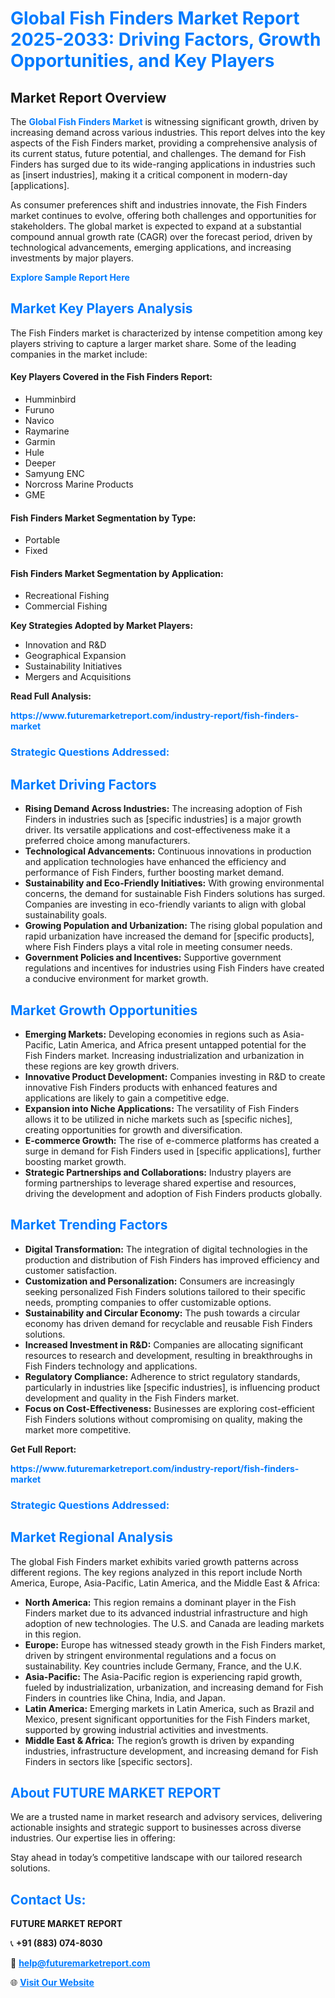 <h1 style="color: #007BFF;">Global Fish Finders Market Report 2025-2033: Driving Factors, Growth Opportunities, and Key Players</h1>

<section id="overview">
<h2>Market Report Overview</h2>
<p>The <a href="https://www.futuremarketreport.com/industry-report/fish-finders-market" style="color: #007BFF; text-decoration: none;"><strong>Global Fish Finders Market</strong></a> is witnessing significant growth, driven by increasing demand across various industries. This report delves into the key aspects of the Fish Finders market, providing a comprehensive analysis of its current status, future potential, and challenges. The demand for Fish Finders has surged due to its wide-ranging applications in industries such as [insert industries], making it a critical component in modern-day [applications].</p>
<p>As consumer preferences shift and industries innovate, the Fish Finders market continues to evolve, offering both challenges and opportunities for stakeholders. The global market is expected to expand at a substantial compound annual growth rate (CAGR) over the forecast period, driven by technological advancements, emerging applications, and increasing investments by major players.</p>
</section>

<section id="overview">
<p><a href="https://www.futuremarketreport.com/request-sample/reportId=50476" style="color: #007BFF; text-decoration: none;"><strong>Explore Sample Report Here</strong></a></p>
</section>

<section id="key-players">
<h2 style="color: #007BFF;">Market Key Players Analysis</h2>
<p>The Fish Finders market is characterized by intense competition among key players striving to capture a larger market share. Some of the leading companies in the market include:</p>
<h4>Key Players Covered in the Fish Finders Report:</h4>
<ul><li>Humminbird</li><li>Furuno</li><li>Navico</li><li>Raymarine</li><li>Garmin</li><li>Hule</li><li>Deeper</li><li>Samyung ENC</li><li>Norcross Marine Products</li><li>GME</li></ul>
<h4>Fish Finders Market Segmentation by Type:</h4>
<ul><li>Portable</li><li>Fixed</li></ul>

<h4>Fish Finders Market Segmentation by Application:</h4>
<ul><li>Recreational Fishing</li><li>Commercial Fishing</li></ul>
<p><strong>Key Strategies Adopted by Market Players:</strong></p>
<ul>
<li>Innovation and R&D</li>
<li>Geographical Expansion</li>
<li>Sustainability Initiatives</li>
<li>Mergers and Acquisitions</li>
</ul>
</section>

<section>
<p><strong>Read Full Analysis: </strong></p><a href="https://www.futuremarketreport.com/industry-report/fish-finders-market" style="color: #007BFF; text-decoration: none;"><strong>https://www.futuremarketreport.com/industry-report/fish-finders-market</strong></a>
<h3 style="color: #007BFF;">Strategic Questions Addressed:</h3>
</section>

<section id="driving-factors">
<h2 style="color: #007BFF;">Market Driving Factors</h2>
<ul>
<li><strong>Rising Demand Across Industries:</strong> The increasing adoption of Fish Finders in industries such as [specific industries] is a major growth driver. Its versatile applications and cost-effectiveness make it a preferred choice among manufacturers.</li>
<li><strong>Technological Advancements:</strong> Continuous innovations in production and application technologies have enhanced the efficiency and performance of Fish Finders, further boosting market demand.</li>
<li><strong>Sustainability and Eco-Friendly Initiatives:</strong> With growing environmental concerns, the demand for sustainable Fish Finders solutions has surged. Companies are investing in eco-friendly variants to align with global sustainability goals.</li>
<li><strong>Growing Population and Urbanization:</strong> The rising global population and rapid urbanization have increased the demand for [specific products], where Fish Finders plays a vital role in meeting consumer needs.</li>
<li><strong>Government Policies and Incentives:</strong> Supportive government regulations and incentives for industries using Fish Finders have created a conducive environment for market growth.</li>
</ul>
</section>

<section id="growth-opportunities">
<h2 style="color: #007BFF;">Market Growth Opportunities</h2>
<ul>
<li><strong>Emerging Markets:</strong> Developing economies in regions such as Asia-Pacific, Latin America, and Africa present untapped potential for the Fish Finders market. Increasing industrialization and urbanization in these regions are key growth drivers.</li>
<li><strong>Innovative Product Development:</strong> Companies investing in R&D to create innovative Fish Finders products with enhanced features and applications are likely to gain a competitive edge.</li>
<li><strong>Expansion into Niche Applications:</strong> The versatility of Fish Finders allows it to be utilized in niche markets such as [specific niches], creating opportunities for growth and diversification.</li>
<li><strong>E-commerce Growth:</strong> The rise of e-commerce platforms has created a surge in demand for Fish Finders used in [specific applications], further boosting market growth.</li>
<li><strong>Strategic Partnerships and Collaborations:</strong> Industry players are forming partnerships to leverage shared expertise and resources, driving the development and adoption of Fish Finders products globally.</li>
</ul>
</section>

<section id="trending-factors">
<h2 style="color: #007BFF;">Market Trending Factors</h2>
<ul>
<li><strong>Digital Transformation:</strong> The integration of digital technologies in the production and distribution of Fish Finders has improved efficiency and customer satisfaction.</li>
<li><strong>Customization and Personalization:</strong> Consumers are increasingly seeking personalized Fish Finders solutions tailored to their specific needs, prompting companies to offer customizable options.</li>
<li><strong>Sustainability and Circular Economy:</strong> The push towards a circular economy has driven demand for recyclable and reusable Fish Finders solutions.</li>
<li><strong>Increased Investment in R&D:</strong> Companies are allocating significant resources to research and development, resulting in breakthroughs in Fish Finders technology and applications.</li>
<li><strong>Regulatory Compliance:</strong> Adherence to strict regulatory standards, particularly in industries like [specific industries], is influencing product development and quality in the Fish Finders market.</li>
<li><strong>Focus on Cost-Effectiveness:</strong> Businesses are exploring cost-efficient Fish Finders solutions without compromising on quality, making the market more competitive.</li>
</ul>
</section>

<section>
<p><strong>Get Full Report: </strong></p><a href="https://www.futuremarketreport.com/industry-report/fish-finders-market" style="color: #007BFF; text-decoration: none;"><strong>https://www.futuremarketreport.com/industry-report/fish-finders-market</strong></a>
<h3 style="color: #007BFF;">Strategic Questions Addressed:</h3>
</section>


<section id="regional-analysis">
<h2 style="color: #007BFF;">Market Regional Analysis</h2>
<p>The global Fish Finders market exhibits varied growth patterns across different regions. The key regions analyzed in this report include North America, Europe, Asia-Pacific, Latin America, and the Middle East & Africa:</p>
<ul>
<li><strong>North America:</strong> This region remains a dominant player in the Fish Finders market due to its advanced industrial infrastructure and high adoption of new technologies. The U.S. and Canada are leading markets in this region.</li>
<li><strong>Europe:</strong> Europe has witnessed steady growth in the Fish Finders market, driven by stringent environmental regulations and a focus on sustainability. Key countries include Germany, France, and the U.K.</li>
<li><strong>Asia-Pacific:</strong> The Asia-Pacific region is experiencing rapid growth, fueled by industrialization, urbanization, and increasing demand for Fish Finders in countries like China, India, and Japan.</li>
<li><strong>Latin America:</strong> Emerging markets in Latin America, such as Brazil and Mexico, present significant opportunities for the Fish Finders market, supported by growing industrial activities and investments.</li>
<li><strong>Middle East & Africa:</strong> The region’s growth is driven by expanding industries, infrastructure development, and increasing demand for Fish Finders in sectors like [specific sectors].</li>
</ul>
</section>

<footer>
<h2 style="color: #007BFF;">About FUTURE MARKET REPORT</h2>
<p>We are a trusted name in market research and advisory services, delivering actionable insights and strategic support to businesses across diverse industries. Our expertise lies in offering:</p>

<p>Stay ahead in today’s competitive landscape with our tailored research solutions.</p>

<h2 style="color: #007BFF;">Contact Us:</h2>
<p><strong>FUTURE MARKET REPORT</strong></p>
<p>📞 <strong>+91 (883) 074-8030</strong></p>
<p>📧 <strong><a href="mailto:help@futuremarketreport.com" style="color: #007BFF;">help@futuremarketreport.com</a></strong></p>
<p>🌐 <strong><a href="https://www.futuremarketreport.com/" style="color: #007BFF;">Visit Our Website</a></strong></p>
</footer>